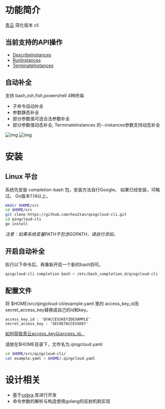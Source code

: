 # 功能简介
[青云](https://docs.qingcloud.com/product/api/) 简化版本 cli

## 当前支持的API操作
- [DescribeInstances](https://docs.qingcloud.com/product/api/action/instance/describe_instances.html)
- [RunInstances](https://docs.qingcloud.com/product/api/action/instance/run_instances.html)
- [TerminateInstances](https://docs.qingcloud.com/product/api/action/instance/terminate_instances.html)

## 自动补全
支持 bash,zsh,fish,powershell 4种终端
- 子命令自动补全
- 参数静态补全
- 部分参数值可选合法参数补全
- 部分参数值动态补全, TerminateInstances 的--instances参数支持动态补全

![img](https://github.com/hex2tan/qingcloud-cli/demo/termiante.gif)
![img](https://github.com/hex2tan/qingcloud-cli/demo/misc.gif)


# 安装
## Linux 平台
系统先安装 completion-bash 包，安装方法自行Google。
如果已经安装，可略过。 Go版本1.14以上。

```bash
mkdir $HOME/src
cd $HOME/src
git clone https://github.com/hex2tan/qingcloud-cli.git
cd qingcloud-cli
go install
```

*注意：如果系统变量PATH不包含GOPATH，请自行添加。*

## 开启自动补全
执行以下命令后，再重新开启一个新的bash则可。
```bash
qingcloud-cli completion bash > /etc/bash_completion.d/qingcloud-cli
```

## 配置文件
将 $HOME/src/qingcloud-cli/example.yaml 里的 access_key_id及secret_access_key替换成自己的id和key。
```
access_key_id : 'QYACCESSKEYIDEXAMPLE'
secret_access_key : 'SECRETACCESSKEY'
```
[如何获取青云access_key以access_id。](https://docs.qingcloud.com/product/api/common/signature.html#api-%E5%AF%86%E9%92%A5%E7%AD%BE%E5%90%8D)

请放在$HOME目录下，文件名为.qingcloud.yaml
```bash
cd $HOME/src/qingcloud-cli/
cat example.yaml > $HOME/.qingcloud.yaml
```

# 设计相关
- 基于[cobra](https://github.com/spf13/cobra) 库进行开发
- 命令参数的解析与构造使用golang的反射机制实现